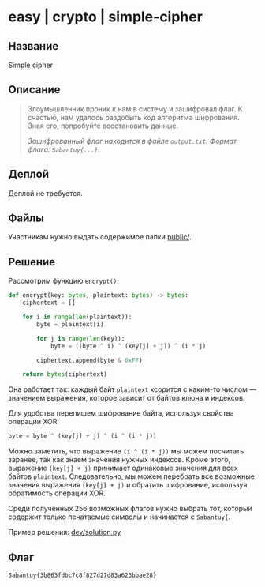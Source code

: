 # easy | crypto | simple-cipher

## Название

Simple cipher

## Описание

> Злоумышленник проник к нам в систему и зашифровал флаг. К счастью, нам удалось раздобыть код алгоритма шифрования. Зная его, попробуйте восстановить данные.
> 
> _Зашифрованный флаг находится в файле `output.txt`. Формат флага: `Sabantuy{...}`._

## Деплой

Деплой не требуется.

## Файлы

Участникам нужно выдать содержимое папки [public/](public/).

## Решение

Рассмотрим функцию `encrypt()`:

```python
def encrypt(key: bytes, plaintext: bytes) -> bytes:
    ciphertext = []

    for i in range(len(plaintext)):
        byte = plaintext[i]

        for j in range(len(key)):
            byte = ((byte ^ i) ^ (key[j] + j)) ^ (i * j)

        ciphertext.append(byte & 0xFF)

    return bytes(ciphertext)
```

Она работает так: каждый байт `plaintext` ксорится с каким-то числом — значением выражения, которое зависит от байтов ключа и индексов.

Для удобства перепишем шифрование байта, используя свойства операции XOR:

```python
byte = byte ^ (key[j] + j) ^ (i ^ (i * j))
```

Можно заметить, что выражение `(i ^ (i * j))` мы можем посчитать заранее, так как знаем значения нужных индексов. Кроме этого, выражение `(key[j] + j)` принимает одинаковые значения для всех байтов `plaintext`. Следовательно, мы можем перебрать все возможные значения выражения `(key[j] + j)` и обратить шифрование, используя обратимость операции XOR.

Среди полученных 256 возможных флагов нужно выбрать тот, который содержит только печатаемые символы и начинается с `Sabantuy{`.

Пример решения: [dev/solution.py](dev/solution.py)

## Флаг

```
Sabantuy{3b863fdbc7c8f827d27d83a623bbae28}
```

